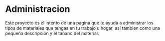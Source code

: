 # Administracion
Este proyecto es el intento de una pagina que te ayuda a administrar los tipos de materiales que tengas en tu trabajo u hogar, así tambien como una pequeña descripción y el tañano del material.
